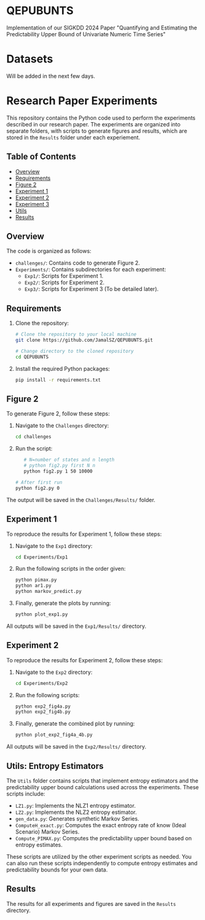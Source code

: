 # QEPUBUNTS
Implementation of our SIGKDD 2024 Paper "Quantifying and Estimating the Predictability Upper Bound of Univariate Numeric Time Series"

# Datasets

Will be added in the next few days.

# Research Paper Experiments

This repository contains the Python code used to perform the experiments described in our research paper. The experiments are organized into separate folders, with scripts to generate figures and results, which are stored in the `Results` folder under each experiement.

## Table of Contents

- [Overview](#overview)
- [Requirements](#requirements)
- [Figure 2](#figure-1)
- [Experiment 1](#experiment-1)
- [Experiment 2](#experiment-2)
- [Experiment 3](#experiment-3)
- [Utils](#utils)
- [Results](#results)

## Overview

The code is organized as follows:

- `challenges/`: Contains code to generate Figure 2.
- `Experiments/`: Contains subdirectories for each experiment:
  - `Exp1/`: Scripts for Experiment 1.
  - `Exp2/`: Scripts for Experiment 2.
  - `Exp3/`: Scripts for Experiment 3 (To be detailed later).

## Requirements

1. Clone the repository:
    ```bash
    # Clone the repository to your local machine
    git clone https://github.com/JamalSZ/QEPUBUNTS.git

    # Change directory to the cloned repository
    cd QEPUBUNTS
    ```

2. Install the required Python packages:
    ```bash
    pip install -r requirements.txt
    ```

## Figure 2

To generate Figure 2, follow these steps:

1. Navigate to the `Challenges` directory:
    ```bash
    cd challenges
    ```

2. Run the script:
	```bash
	   # N=number of states and n length 
	   # python fig2.py first N n
	   python fig2.py 1 50 10000
    ```

    ```bash
   	# After first run
    python fig2.py 0
    ```

The output will be saved in the `Challenges/Results/` folder.

## Experiment 1

To reproduce the results for Experiment 1, follow these steps:

1. Navigate to the `Exp1` directory:
    ```bash
    cd Experiments/Exp1
    ```

2. Run the following scripts in the order given:
    ```bash
    python pimax.py
    python ar1.py
    python markov_predict.py
    ```

3. Finally, generate the plots by running:
    ```bash
    python plot_exp1.py
    ```

All outputs will be saved in the `Exp1/Results/` directory.

## Experiment 2

To reproduce the results for Experiment 2, follow these steps:

1. Navigate to the `Exp2` directory:
    ```bash
    cd Experiments/Exp2
    ```

2. Run the following scripts:
    ```bash
    python exp2_fig4a.py
    python exp2_fig4b.py
    ```

3. Finally, generate the combined plot by running:
    ```bash
    python plot_exp2_fig4a_4b.py
    ```

All outputs will be saved in the `Exp2/Results/` directory.


## Utils: Entropy Estimators

The `Utils` folder contains scripts that implement entropy estimators and the predictability upper bound calculations used across the experiments. These scripts include:

- `LZ1.py`: Implements the NLZ1 entropy estimator.
- `LZ2.py`: Implements the NLZ2 entropy estimator.
- `gen_data.py`: Generates synthetic Markov Series.
- `ComputeH_exact.py`: Computes the exact entropy rate of know (Ideal Scenario) Markov Series.
- `Compute_PIMAX.py`: Computes the predictability upper bound based on entropy estimates.

These scripts are utilized by the other experiment scripts as needed. You can also run these scripts independently to compute entropy estimates and predictability bounds for your own data.
## Results

The results for all experiments and figures are saved in the `Results` directory.

